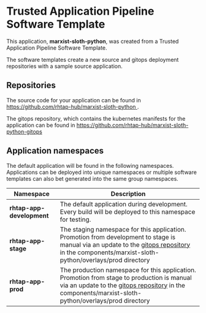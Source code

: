 # Trusted Application Pipeline Software Template

This application, **marxist-sloth-python**, was created from a Trusted Application Pipeline Software Template.

The software templates create a new source and gitops deployment repositories with a sample source application. 

## Repositories

The source code for your application can be found in [https://github.com/rhtap-hub/marxist-sloth-python ](https://github.com/rhtap-hub/marxist-sloth-python ).
 
The gitops repository, which contains the kubernetes manifests for the application can be found in 
[https://github.com/rhtap-hub/marxist-sloth-python-gitops ](https://github.com/rhtap-hub/marxist-sloth-python-gitops ) 

## Application namespaces 

The default application will be found in the following namespaces. Applications can be deployed into unique namespaces or multiple software templates can also bet generated into the same group namespaces.  

|  Namespace   |  Description   |  
| -------- | -------- |   
| **rhtap-app-development** | The default application during development. Every build will be deployed to this namespace for testing. | 
| **rhtap-app-stage** | The staging namespace for this application. Promotion from development to stage is manual via an update to the [gitops repository](https://github.com/rhtap-hub/marxist-sloth-python-gitops ) in the components/marxist-sloth-python/overlays/prod directory |  
| **rhtap-app-prod** | The production namespace for this application. Promotion from stage to production is manual via an update to the [gitops repository](https://github.com/rhtap-hub/marxist-sloth-python-gitops ) in the components/marxist-sloth-python/overlays/prod directory | 